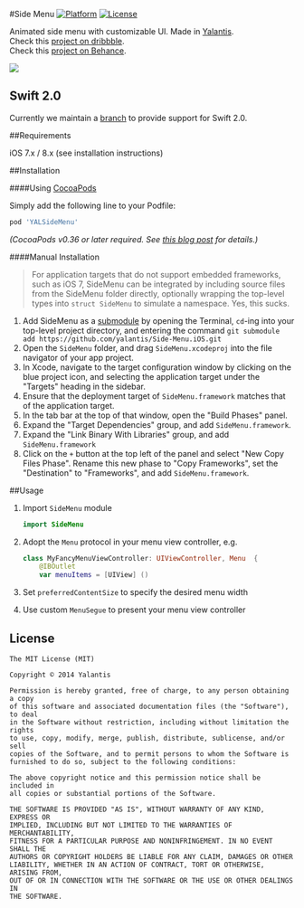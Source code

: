 #Side Menu
[![Platform](http://img.shields.io/badge/platform-iOS-blue.svg?style=flat)](http://cocoapods.org/?q=YALSideMenu)
[![License](http://img.shields.io/badge/license-MIT-green.svg?style=flat)](https://github.com/Yalantis/Side-Menu.iOS/blob/master/LICENSE)

Animated side menu with customizable UI. 
Made in <a href="http://yalantis.com/"> Yalantis</a>.<br>
Check this <a href="https://dribbble.com/shots/1689922-Side-Menu-Animation?list=searches&tag=yalantis&offset=0">project on dribbble</a>.<br>
Check this <a href="https://www.behance.net/gallery/20411445/Mobile-Animations-Interactions ">project on Behance</a>.

<img src="https://d13yacurqjgara.cloudfront.net/users/125056/screenshots/1689922/events-menu_1-1-6.gif" />

## Swift 2.0
Currently we maintain a [branch](https://github.com/Yalantis/GuillotineMenu/tree/swift_2.0) to provide support for Swift 2.0.

##Requirements

iOS 7.x / 8.x (see installation instructions)

##Installation

####Using [CocoaPods](http://cocoapods.org)

Simply add the following line to your Podfile:

```ruby
pod 'YALSideMenu'
```

*(CocoaPods v0.36 or later required. See [this blog post](http://blog.cocoapods.org/Pod-Authors-Guide-to-CocoaPods-Frameworks/) for details.)*

####Manual Installation

> For application targets that do not support embedded frameworks, such as iOS 7, SideMenu can be integrated by including source files from the SideMenu folder directly, optionally wrapping the top-level types into `struct SideMenu` to simulate a namespace. Yes, this sucks.

1. Add SideMenu as a [submodule](http://git-scm.com/docs/git-submodule) by opening the Terminal, `cd`-ing into your top-level project directory, and entering the command `git submodule add https://github.com/yalantis/Side-Menu.iOS.git`
2. Open the `SideMenu` folder, and drag `SideMenu.xcodeproj` into the file navigator of your app project.
3. In Xcode, navigate to the target configuration window by clicking on the blue project icon, and selecting the application target under the "Targets" heading in the sidebar.
4. Ensure that the deployment target of `SideMenu.framework` matches that of the application target.
5. In the tab bar at the top of that window, open the "Build Phases" panel.
6. Expand the "Target Dependencies" group, and add `SideMenu.framework`.
7. Expand the "Link Binary With Libraries" group, and add `SideMenu.framework`
8. Click on the `+` button at the top left of the panel and select "New Copy Files Phase". Rename this new phase to "Copy Frameworks", set the "Destination" to "Frameworks", and add `SideMenu.framework`.

##Usage

1. Import `SideMenu` module

	```swift
	import SideMenu
	```

2. Adopt the `Menu` protocol in your menu view controller, e.g.

	```swift
	class MyFancyMenuViewController: UIViewController, Menu  {
		@IBOutlet
		var menuItems = [UIView] ()
	```

3. Set `preferredContentSize` to specify the desired menu width
4. Use custom `MenuSegue` to present your menu view controller

## License

	The MIT License (MIT)

	Copyright © 2014 Yalantis

	Permission is hereby granted, free of charge, to any person obtaining a copy
	of this software and associated documentation files (the "Software"), to deal
	in the Software without restriction, including without limitation the rights
	to use, copy, modify, merge, publish, distribute, sublicense, and/or sell
	copies of the Software, and to permit persons to whom the Software is
	furnished to do so, subject to the following conditions:

	The above copyright notice and this permission notice shall be included in
	all copies or substantial portions of the Software.

	THE SOFTWARE IS PROVIDED "AS IS", WITHOUT WARRANTY OF ANY KIND, EXPRESS OR
	IMPLIED, INCLUDING BUT NOT LIMITED TO THE WARRANTIES OF MERCHANTABILITY,
	FITNESS FOR A PARTICULAR PURPOSE AND NONINFRINGEMENT. IN NO EVENT SHALL THE
	AUTHORS OR COPYRIGHT HOLDERS BE LIABLE FOR ANY CLAIM, DAMAGES OR OTHER
	LIABILITY, WHETHER IN AN ACTION OF CONTRACT, TORT OR OTHERWISE, ARISING FROM,
	OUT OF OR IN CONNECTION WITH THE SOFTWARE OR THE USE OR OTHER DEALINGS IN
	THE SOFTWARE.
